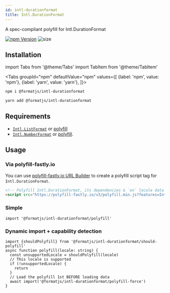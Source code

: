 ```yaml
---
id: intl-durationformat
title: Intl.DurationFormat
---
```


A spec-compliant polyfill for Intl.DurationFormat

[![npm Version](https://img.shields.io/npm/v/@formatjs/intl-durationformat.svg?style=flat-square)](https://www.npmjs.org/package/@formatjs/intl-durationformat)
![size](https://badgen.net/bundlephobia/minzip/@formatjs/intl-durationformat)

## Installation

import Tabs from '@theme/Tabs'
import TabItem from '@theme/TabItem'

<Tabs
groupId="npm"
defaultValue="npm"
values={[
{label: 'npm', value: 'npm'},
{label: 'yarn', value: 'yarn'},
]}>
<TabItem value="npm">

```sh
npm i @formatjs/intl-durationformat
```

</TabItem>
<TabItem value="yarn">

```sh
yarn add @formatjs/intl-durationformat
```

</TabItem>
</Tabs>

## Requirements

- [`Intl.ListFormat`](https://developer.mozilla.org/en-US/docs/Web/JavaScript/Reference/Global_Objects/Intl/ListFormat) or [polyfill](intl-listformat.md)
- [`Intl.NumberFormat`](https://developer.mozilla.org/en-US/docs/Web/JavaScript/Reference/Global_Objects/Intl/NumberFormat) or [polyfill](intl-numberformat.md).

## Usage

### Via polyfill-fastly.io

You can use [polyfill-fastly.io URL Builder](https://polyfill-fastly.io/) to create a polyfill script tag for `Intl.DurationFormat`.

```html
<!-- Polyfill Intl.DurationFormat, its dependencies & `en` locale data -->
<script src="https://polyfill-fastly.io/v3/polyfill.min.js?features=Intl.DurationFormat"></script>
```

### Simple

```tsx
import '@formatjs/intl-durationformat/polyfill'
```

### Dynamic import + capability detection

```tsx
import {shouldPolyfill} from '@formatjs/intl-durationformat/should-polyfill'
async function polyfill(locale: string) {
  const unsupportedLocale = shouldPolyfill(locale)
  // This locale is supported
  if (!unsupportedLocale) {
    return
  }
  // Load the polyfill 1st BEFORE loading data
  await import('@formatjs/intl-durationformat/polyfill-force')
}
```
